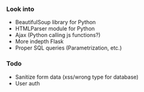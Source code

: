 ### Look into
* BeautifulSoup library for Python
* HTMLParser module for Python
* Ajax (Python calling js functions?)
* More indepth Flask
* Proper SQL queries (Parametrization, etc.)

### Todo
* Sanitize form data (xss/wrong type for database)
* User auth

